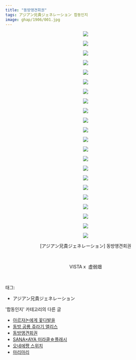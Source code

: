 ```yaml
---
title: "동방앵견회권"
tags: アジアン兄貴ジェネレーション 합동인지
image: ghap/1906/001.jpg
---
```

<div class="article">
<p style="text-align: center; clear: none; float: none;"><img src="{{ site.nasurl }}/ghap/1906/001.jpg"/></p>
<p style="text-align: center; clear: none; float: none;"><img src="{{ site.nasurl }}/ghap/1906/002.jpg"/></p>
<p style="text-align: center; clear: none; float: none;"><img src="{{ site.nasurl }}/ghap/1906/003.jpg"/></p>
<p style="text-align: center; clear: none; float: none;"><img src="{{ site.nasurl }}/ghap/1906/004.jpg"/></p>
<p style="text-align: center; clear: none; float: none;"><img src="{{ site.nasurl }}/ghap/1906/005.jpg"/></p>
<p style="text-align: center; clear: none; float: none;"><img src="{{ site.nasurl }}/ghap/1906/006.jpg"/></p>
<p style="text-align: center; clear: none; float: none;"><img src="{{ site.nasurl }}/ghap/1906/007.jpg"/></p>
<p style="text-align: center; clear: none; float: none;"><img src="{{ site.nasurl }}/ghap/1906/008.jpg"/></p>
<p style="text-align: center; clear: none; float: none;"><img src="{{ site.nasurl }}/ghap/1906/009.jpg"/></p>
<p style="text-align: center; clear: none; float: none;"><img src="{{ site.nasurl }}/ghap/1906/010.jpg"/></p>
<p style="text-align: center; clear: none; float: none;"><img src="{{ site.nasurl }}/ghap/1906/011.jpg"/></p>
<p style="text-align: center; clear: none; float: none;"><img src="{{ site.nasurl }}/ghap/1906/012.jpg"/></p>
<p style="text-align: center; clear: none; float: none;"><img src="{{ site.nasurl }}/ghap/1906/013.jpg"/></p>
<p style="text-align: center; clear: none; float: none;"><img src="{{ site.nasurl }}/ghap/1906/014.jpg"/></p>
<p style="text-align: center; clear: none; float: none;"><img src="{{ site.nasurl }}/ghap/1906/015.jpg"/></p>
<p style="text-align: center; clear: none; float: none;"><img src="{{ site.nasurl }}/ghap/1906/016.jpg"/></p>
<p style="text-align: center; clear: none; float: none;"><img src="{{ site.nasurl }}/ghap/1906/017.jpg"/></p>
<p style="text-align: center; clear: none; float: none;"><img src="{{ site.nasurl }}/ghap/1906/018.jpg"/></p>
<p style="text-align: center; clear: none; float: none;"><img src="{{ site.nasurl }}/ghap/1906/019.jpg"/></p>
<p style="text-align: center; clear: none; float: none;"><img src="{{ site.nasurl }}/ghap/1906/020.jpg"/></p>
<p style="text-align: center; clear: none; float: none;"><img src="{{ site.nasurl }}/ghap/1906/021.jpg"/></p>
<p style="text-align: center; clear: none; float: none;"><img src="{{ site.nasurl }}/ghap/1906/022.jpg"/></p>
<p style="text-align: center; clear: none; float: none;">[アジアン兄貴ジェネレーション] 동방앵견회권</p>
<p style="text-align: center; clear: none; float: none;"><br/></p>
<p style="text-align: center; clear: none; float: none;">VISTA x  虚弱畑</p>
<p><br/></p>
</div><div class="tagTrail">
<p>태그: </p>
<ul>
<li>アジアン兄貴ジェネレーション</li>
</ul>
</div><div class="another">
<p>'합동인지' 카테고리의 다른 글</p>
<ul>
<li><a href="/2016-09-04-ghap_1984">아르쟈논에게 꽃다발을</a></li>
<li><a href="/2016-09-03-ghap_1979">동방 공룡 쥬라기 앨리스</a></li>
<li><a href="/2016-08-29-ghap_1906">동방앵견회권</a></li>
<li><a href="/2016-08-26-ghap_1836">SANA×AYA 미라클☆플래시</a></li>
<li><a href="/2016-08-21-ghap_1745">오네에쨩 스위치</a></li>
<li><a href="/2016-08-21-ghap_1743">마리마리</a></li>
</ul>
</div><div class="cb_module cb_fluid">
<div class="cb_wrt cb_profile">
</div><!-- commentList close -->
</div>